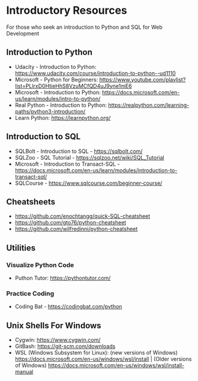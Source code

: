 # Introductory Resources
For those who seek an introduction to Python and SQL for Web Development

## Introduction to Python
- Udacity - Introduction to Python: https://www.udacity.com/course/introduction-to-python--ud1110
- Microsoft - Python for Beginners: https://www.youtube.com/playlist?list=PLlrxD0HtieHhS8VzuMCfQD4uJ9yne1mE6
- Microsoft - Introduction to Python: https://docs.microsoft.com/en-us/learn/modules/intro-to-python/
- Real Python - Introduction to Python: https://realpython.com/learning-paths/python3-introduction/
- Learn Python: https://learnpython.org/

## Introduction to SQL
- SQLBolt - Introduction to SQL - https://sqlbolt.com/
- SQLZoo - SQL Tutorial - https://sqlzoo.net/wiki/SQL_Tutorial
- Microsoft - Introduction to Transact-SQL - https://docs.microsoft.com/en-us/learn/modules/introduction-to-transact-sql/
- SQLCourse - https://www.sqlcourse.com/beginner-course/

## Cheatsheets
- https://github.com/enochtangg/quick-SQL-cheatsheet
- https://github.com/gto76/python-cheatsheet
- https://github.com/wilfredinni/python-cheatsheet

## Utilities
### Visualize Python Code
- Puthon Tutor: https://pythontutor.com/
### Practice Coding
- Coding Bat - https://codingbat.com/python

## Unix Shells For Windows
- Cygwin: https://www.cygwin.com/
- GitBash: https://git-scm.com/downloads
- WSL (Windows Subsystem for Linux): (new versions of Windows) https://docs.microsoft.com/en-us/windows/wsl/install | (Older versions of Windows) https://docs.microsoft.com/en-us/windows/wsl/install-manual
